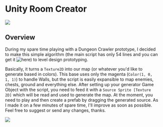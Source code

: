 # Unity Room Creator
![](https://i.imgur.com/iUR6DSI.png)
## Overview
During my spare time playing with a Dungeon Crawler prototype, I decided to make this simple algorithm (the main script has only 54 lines and you can get it ![here](https://github.com/lcrabbit/unity-room-creator/blob/master/Assets/Scripts/RoomGenerator.cs)) to level design prototyping.

Basically, it turns a `Texture2D` into our map (or whatever you'd like to generate based in colors).
This base uses only the magenta (`Color(1, 0, 1, 1)`) to handle Walls, but the script is easily expansible to map enemies, chests, ground and everything else.
After setting up your generator Game Object with the script, you need to feed it with a `Source Sprite [Texture 2D]` which will be read and used to generate the map.
At the moment, you need to play and then create a prefab by dragging the generated source. As I made it on a few minutes of spare time, I'll improve as soon as possible.
Feel free to suggest or send any changes, thanks.

![](https://i.imgur.com/GPvEfKP.png)
